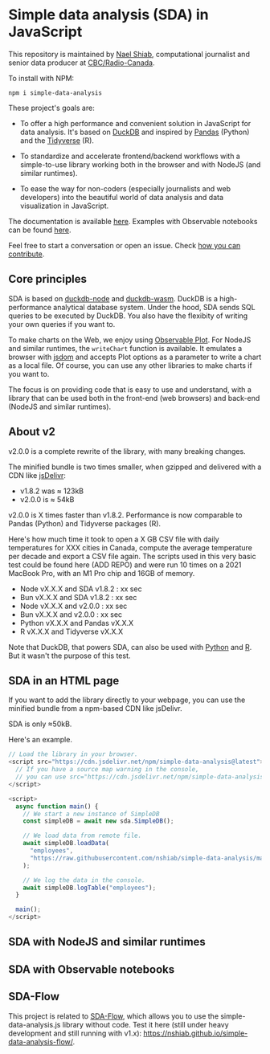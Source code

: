 # Simple data analysis (SDA) in JavaScript

This repository is maintained by [Nael Shiab](http://naelshiab.com/), computational journalist and senior data producer at [CBC/Radio-Canada](https://cbc.radio-canada.ca/).

To install with NPM:

```
npm i simple-data-analysis
```

These project's goals are:

-   To offer a high performance and convenient solution in JavaScript for data analysis. It's based on [DuckDB](https://duckdb.org/) and inspired by [Pandas](https://github.com/pandas-dev/pandas) (Python) and the [Tidyverse](https://www.tidyverse.org/) (R).

-   To standardize and accelerate frontend/backend workflows with a simple-to-use library working both in the browser and with NodeJS (and similar runtimes).

-   To ease the way for non-coders (especially journalists and web developers) into the beautiful world of data analysis and data visualization in JavaScript.

The documentation is available [here](https://nshiab.github.io/simple-data-analysis.js/). Examples with Observable notebooks can be found [here](https://observablehq.com/@nshiab/simple-data-analysis?collection=@nshiab/simple-data-analysis-in-javascript).

Feel free to start a conversation or open an issue. Check [how you can contribute](https://github.com/nshiab/simple-data-analysis/blob/main/CONTRIBUTING.md).

## Core principles

SDA is based on [duckdb-node](https://github.com/duckdb/duckdb-node) and [duckdb-wasm](https://github.com/duckdb/duckdb-wasm). DuckDB is a high-performance analytical database system. Under the hood, SDA sends SQL queries to be executed by DuckDB. You also have the flexibity of writing your own queries if you want to.

To make charts on the Web, we enjoy using [Observable Plot](https://github.com/observablehq/plot). For NodeJS and similar runtimes, the `writeChart` function is available. It emulates a browser with [jsdom](https://github.com/jsdom/jsdom) and accepts Plot options as a parameter to write a chart as a local file. Of course, you can use any other libraries to make charts if you want to.

The focus is on providing code that is easy to use and understand, with a library that can be used both in the front-end (web browsers) and back-end (NodeJS and similar runtimes).

## About v2

v2.0.0 is a complete rewrite of the library, with many breaking changes.

The minified bundle is two times smaller, when gzipped and delivered with a CDN like [jsDelivr](https://www.jsdelivr.com/package/npm/simple-data-analysis):

-   v1.8.2 was ≈ 123kB
-   v2.0.0 is ≈ 54kB

v2.0.0 is X times faster than v1.8.2. Performance is now comparable to Pandas (Python) and Tidyverse packages (R).

Here's how much time it took to open a X GB CSV file with daily temperatures for XXX cities in Canada, compute the average temperature per decade and export a CSV file again. The scripts used in this very basic test could be found here (ADD REPO) and were run 10 times on a 2021 MacBook Pro, with an M1 Pro chip and 16GB of memory.

-   Node vX.X.X and SDA v1.8.2 : xx sec
-   Bun vX.X.X and SDA v1.8.2 : xx sec
-   Node vX.X.X and v2.0.0 : xx sec
-   Bun vX.X.X and v2.0.0 : xx sec
-   Python vX.X.X and Pandas vX.X.X
-   R vX.X.X and Tidyverse vX.X.X

Note that DuckDB, that powers SDA, can also be used with [Python](https://duckdb.org/docs/api/python/overview.html) and [R](https://duckdb.org/docs/api/r). But it wasn't the purpose of this test.

## SDA in an HTML page

If you want to add the library directly to your webpage, you can use the minified bundle from a npm-based CDN like jsDelivr.

SDA is only ≈50kB.

Here's an example.

```ts
// Load the library in your browser.
<script src="https://cdn.jsdelivr.net/npm/simple-data-analysis@latest">
  // If you have a source map warning in the console,
  // you can use src="https://cdn.jsdelivr.net/npm/simple-data-analysis@latest/dist/simple-data-analysis.min.js"
</script>

<script>
  async function main() {
    // We start a new instance of SimpleDB
    const simpleDB = await new sda.SimpleDB();

    // We load data from remote file.
    await simpleDB.loadData(
      "employees",
      "https://raw.githubusercontent.com/nshiab/simple-data-analysis/main/test/data/employees.csv"
    );

    // We log the data in the console.
    await simpleDB.logTable("employees");
  }

  main();
</script>
```

## SDA with NodeJS and similar runtimes

## SDA with Observable notebooks

## SDA-Flow

This project is related to [SDA-Flow](https://github.com/nshiab/simple-data-analysis-flow), which allows you to use the simple-data-analysis.js library without code. Test it here (still under heavy development and still running with v1.x): https://nshiab.github.io/simple-data-analysis-flow/.
